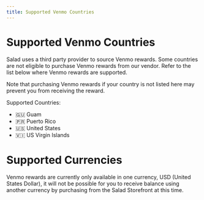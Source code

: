 ```yaml
---
title: Supported Venmo Countries
---
```


# Supported Venmo Countries

Salad uses a third party provider to source Venmo rewards. Some countries are not eligible to purchase Venmo rewards
from our vendor. Refer to the list below where Venmo rewards are supported. 

Note that purchasing Venmo rewards if your country is not listed here may prevent you from receiving the reward.

Supported Countries:

- 🇬🇺 Guam
- 🇵🇷 Puerto Rico
- 🇺🇸 United States
- 🇻🇮 US Virgin Islands

# Supported Currencies

Venmo rewards are currently only available in one currency, USD (United States Dollar), it will not be possible for you
to receive balance using another currency by purchasing from the Salad Storefront at this time.
